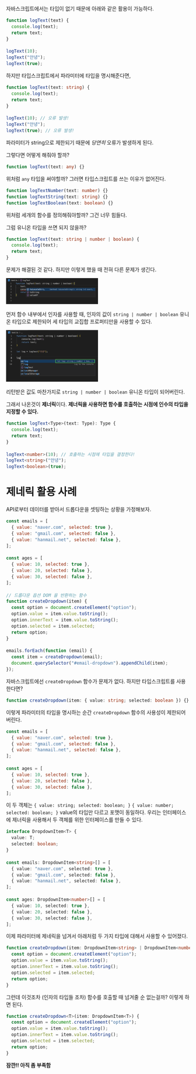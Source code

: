 자바스크립트에서는 타입이 없기 때문에 아래와 같은 활용이 가능하다.

```javascript
function logText(text) {
  console.log(text);
  return text;
}

logText(10);
logText("안녕");
logText(true);
```

하지만 타입스크립트에서 파라미터에 타입을 명시해준다면,

```typescript
function logText(text: string) {
  console.log(text);
  return text;
}

logText(10); // 오류 발생!
logText("안녕");
logText(true); // 오류 발생!
```

파라미터가 string으로 제한되기 때문에 _당연히_ 오류가 발생하게 된다.

그렇다면 어떻게 해줘야 할까?

```typescript
function logText(text: any) {}
```

위처럼 `any` 타입을 써야할까? 그러면 타입스크립트를 쓰는 이유가 없어진다.

```typescript
function logTextNumber(text: number) {}
function logTextString(text: string) {}
function logTextBoolean(text: boolean) {}
```

위처럼 세개의 함수를 정의해줘야할까? 그건 너무 힘들다.

그럼 유니온 타입을 쓰면 되지 않을까?

```typescript
function logText(text: string | number | boolean) {
  console.log(text);
  return text;
}
```

문제가 해결된 것 같다. 하지만 이렇게 했을 때 전혀 다른 문제가 생긴다.

<img src="./image/generic_1.png" width="50%" alt="generic_1"></img>

먼저 함수 내부에서 인자를 사용할 때, 인자의 값이 `string | number | boolean` 유니온 타입으로 제한되어 세 타입의 교집합 프로퍼티만을 사용할 수 있다.

<img src="./image/generic_2.png" width="50%" alt="generic_2"></img>

리턴받은 값도 마찬가지로 `string | number | boolean` 유니온 타입이 되어버린다.

그래서 나온것이 **제너릭**이다. **제너릭을 사용하면 함수를 호출하는 시점에 인수의 타입을 지정할 수 있다.**

```typescript
function logText<Type>(text: Type): Type {
  console.log(text);
  return text;
}

logText<number>(10); // 호출하는 시점에 타입을 결정한다!
logText<string>("안녕");
logText<boolean>(true);
```

# 제네릭 활용 사례

API로부터 데이터를 받아서 드롭다운을 셋팅하는 상황을 가정해보자.

```javascript
const emails = [
  { value: "naver.com", selected: true },
  { value: "gmail.com", selected: false },
  { value: "hanmail.net", selected: false },
];

const ages = [
  { value: 10, selected: true },
  { value: 20, selected: false },
  { value: 30, selected: false },
];

// 드롭다운 옵션 DOM 을 반환하는 함수
function createDropdown(item) {
  const option = document.createElement("option");
  option.value = item.value.toString();
  option.innerText = item.value.toString();
  option.selected = item.selected;
  return option;
}

emails.forEach(function (email) {
  const item = createDropdown(email);
  document.querySelector("#email-dropdown").appendChild(item);
});
```

자바스크립트에선 `createDropdown` 함수가 문제가 없다.
하지만 타입스크립트를 사용한다면?

```typescript
function createDropdown(item: { value: string; selected: boolean }) {}
```

이렇게 파라미터의 타입을 명시하는 순간 `createDropdown` 함수의 사용성이 제한되어버린다.

```javascript
const emails = [
  { value: "naver.com", selected: true },
  { value: "gmail.com", selected: false },
  { value: "hanmail.net", selected: false },
];

const ages = [
  { value: 10, selected: true },
  { value: 20, selected: false },
  { value: 30, selected: false },
];
```

이 두 객체는 `{ value: string; selected: boolean; }` `{ value: number; selected: boolean; }` value의 타입만 다르고 포맷이 동일하다. 우리는 인터페이스에 제너릭을 사용해서 두 객체를 위한 인터페이스를 만들 수 있다.

```typescript
interface DropdownItem<T> {
  value: T;
  selected: boolean;
}

const emails: DropdownItem<string>[] = [
  { value: "naver.com", selected: true },
  { value: "gmail.com", selected: false },
  { value: "hanmail.net", selected: false },
];

const ages: DropdownItem<number>[] = [
  { value: 10, selected: true },
  { value: 20, selected: false },
  { value: 30, selected: false },
];
```

이제 파라미터에 제네릭을 넘겨서 아래처럼 두 가지 타입에 대해서 사용할 수 있어졌다.

```typescript
function createDropdown(item: DropdownItem<string> | DropdownItem<number>) {
  const option = document.createElement("option");
  option.value = item.value.toString();
  option.innerText = item.value.toString();
  option.selected = item.selected;
  return option;
}
```

그런데 이것조차 (인자의 타입들 조차) 함수를 호출할 때 넘겨줄 순 없는걸까? 이렇게 하면 된다.

```typescript
function createDropdown<T>(item: DropdownItem<T>) {
  const option = document.createElement("option");
  option.value = item.value.toString();
  option.innerText = item.value.toString();
  option.selected = item.selected;
  return option;
}
```

**잠깐!! 아직 좀 부족함**
